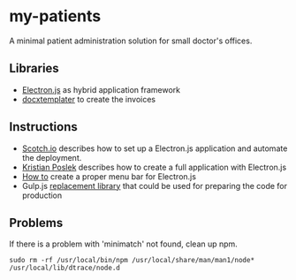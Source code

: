 # my-patients
A minimal patient administration solution for small doctor's offices.

## Libraries
* [Electron.js](https://github.com/atom/electron) as hybrid application framework
* [docxtemplater](https://github.com/open-xml-templating/docxtemplater) to create the invoices

## Instructions
* [Scotch.io](https://scotch.io/tutorials/creating-desktop-applications-with-angularjs-and-github-electron) describes how to set up a Electron.js application and automate the deployment.
* [Kristian Poslek](https://medium.com/developers-writing/building-a-desktop-application-with-electron-204203eeb658#.esm7kpuaz) describes how to create a full application with Electron.js
* [How to](http://electron.atom.io/docs/v0.36.0/api/menu/) create a proper menu bar for Electron.js
* Gulp.js [replacement library](https://www.npmjs.com/package/gulp-replace-task) that could be used for preparing the code for production 


## Problems
If there is a problem with 'minimatch' not found, clean up npm.
```
sudo rm -rf /usr/local/bin/npm /usr/local/share/man/man1/node* /usr/local/lib/dtrace/node.d 
```